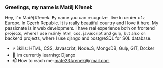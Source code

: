 ### Greetings, my name is Matěj Křenek

Hey, I'm Matěj Křenek. By name you can recognize I live in center of a Europe. In Czech Republic. It is really beautiful country and I love it here. My passionate is in web development. I have real experience both on frontend projects, where I use mainly html, css, javascript and gulp, but also on backend projects, where I use django and postgreSQL for SQL database.

- ⚡ Skills: HTML, CSS, Javascript, NodeJS, MongoDB, Gulp, GIT, Docker
- 🌱 I’m currently learning: Django
- 📫 How to reach me: mate23.krenek@gmail.com 





